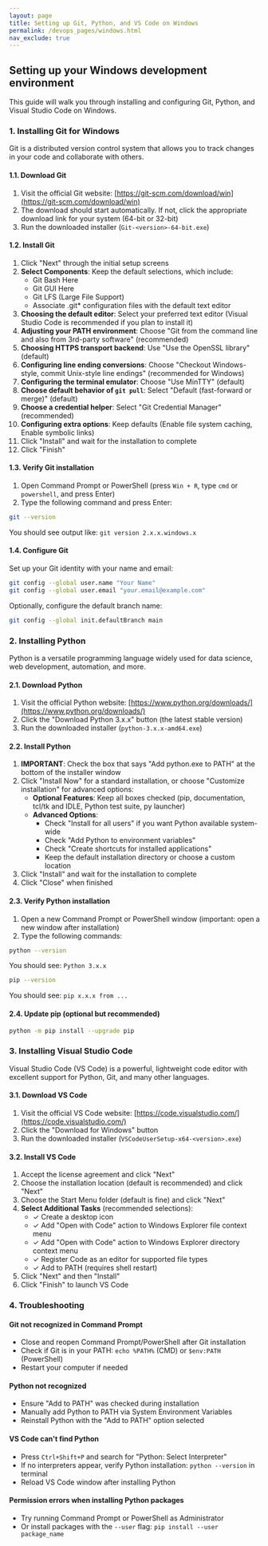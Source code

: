 ```yaml
---
layout: page
title: Setting up Git, Python, and VS Code on Windows
permalink: /devops_pages/windows.html
nav_exclude: true
---
```


## Setting up your Windows development environment

This guide will walk you through installing and configuring Git, Python, and Visual Studio Code on Windows.

### 1. Installing Git for Windows

Git is a distributed version control system that allows you to track changes in your code and collaborate with others.

#### 1.1. Download Git

1. Visit the official Git website: [https://git-scm.com/download/win](https://git-scm.com/download/win)
2. The download should start automatically. If not, click the appropriate download link for your system (64-bit or 32-bit)
3. Run the downloaded installer (`Git-<version>-64-bit.exe`)

#### 1.2. Install Git

1. Click "Next" through the initial setup screens
2. **Select Components**: Keep the default selections, which include:
   - Git Bash Here
   - Git GUI Here
   - Git LFS (Large File Support)
   - Associate .git* configuration files with the default text editor
3. **Choosing the default editor**: Select your preferred text editor (Visual Studio Code is recommended if you plan to install it)
4. **Adjusting your PATH environment**: Choose "Git from the command line and also from 3rd-party software" (recommended)
5. **Choosing HTTPS transport backend**: Use "Use the OpenSSL library" (default)
6. **Configuring line ending conversions**: Choose "Checkout Windows-style, commit Unix-style line endings" (recommended for Windows)
7. **Configuring the terminal emulator**: Choose "Use MinTTY" (default)
8. **Choose default behavior of `git pull`**: Select "Default (fast-forward or merge)" (default)
9. **Choose a credential helper**: Select "Git Credential Manager" (recommended)
10. **Configuring extra options**: Keep defaults (Enable file system caching, Enable symbolic links)
11. Click "Install" and wait for the installation to complete
12. Click "Finish"

#### 1.3. Verify Git installation

1. Open Command Prompt or PowerShell (press `Win + R`, type `cmd` or `powershell`, and press Enter)
2. Type the following command and press Enter:

```bash
git --version
```

You should see output like: `git version 2.x.x.windows.x`

#### 1.4. Configure Git

Set up your Git identity with your name and email:

```bash
git config --global user.name "Your Name"
git config --global user.email "your.email@example.com"
```

Optionally, configure the default branch name:

```bash
git config --global init.defaultBranch main
```

### 2. Installing Python

Python is a versatile programming language widely used for data science, web development, automation, and more.

#### 2.1. Download Python

1. Visit the official Python website: [https://www.python.org/downloads/](https://www.python.org/downloads/)
2. Click the "Download Python 3.x.x" button (the latest stable version)
3. Run the downloaded installer (`python-3.x.x-amd64.exe`)

#### 2.2. Install Python

1. **IMPORTANT**: Check the box that says "Add python.exe to PATH" at the bottom of the installer window
2. Click "Install Now" for a standard installation, or choose "Customize installation" for advanced options:
   - **Optional Features**: Keep all boxes checked (pip, documentation, tcl/tk and IDLE, Python test suite, py launcher)
   - **Advanced Options**: 
     - Check "Install for all users" if you want Python available system-wide
     - Check "Add Python to environment variables"
     - Check "Create shortcuts for installed applications"
     - Keep the default installation directory or choose a custom location
3. Click "Install" and wait for the installation to complete
4. Click "Close" when finished

#### 2.3. Verify Python installation

1. Open a new Command Prompt or PowerShell window (important: open a new window after installation)
2. Type the following commands:

```bash
python --version
```

You should see: `Python 3.x.x`

```bash
pip --version
```

You should see: `pip x.x.x from ...`

#### 2.4. Update pip (optional but recommended)

```bash
python -m pip install --upgrade pip
```

### 3. Installing Visual Studio Code

Visual Studio Code (VS Code) is a powerful, lightweight code editor with excellent support for Python, Git, and many other languages.

#### 3.1. Download VS Code

1. Visit the official VS Code website: [https://code.visualstudio.com/](https://code.visualstudio.com/)
2. Click the "Download for Windows" button
3. Run the downloaded installer (`VSCodeUserSetup-x64-<version>.exe`)

#### 3.2. Install VS Code

1. Accept the license agreement and click "Next"
2. Choose the installation location (default is recommended) and click "Next"
3. Choose the Start Menu folder (default is fine) and click "Next"
4. **Select Additional Tasks** (recommended selections):
   - ✓ Create a desktop icon
   - ✓ Add "Open with Code" action to Windows Explorer file context menu
   - ✓ Add "Open with Code" action to Windows Explorer directory context menu
   - ✓ Register Code as an editor for supported file types
   - ✓ Add to PATH (requires shell restart)
5. Click "Next" and then "Install"
6. Click "Finish" to launch VS Code


### 4. Troubleshooting

#### Git not recognized in Command Prompt
- Close and reopen Command Prompt/PowerShell after Git installation
- Check if Git is in your PATH: `echo %PATH%` (CMD) or `$env:PATH` (PowerShell)
- Restart your computer if needed

#### Python not recognized
- Ensure "Add to PATH" was checked during installation
- Manually add Python to PATH via System Environment Variables
- Reinstall Python with the "Add to PATH" option selected

#### VS Code can't find Python
- Press `Ctrl+Shift+P` and search for "Python: Select Interpreter"
- If no interpreters appear, verify Python installation: `python --version` in terminal
- Reload VS Code window after installing Python

#### Permission errors when installing Python packages
- Try running Command Prompt or PowerShell as Administrator
- Or install packages with the `--user` flag: `pip install --user package_name`

